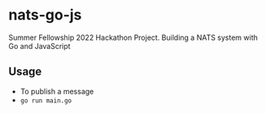 # nats-go-js
Summer Fellowship 2022 Hackathon Project. Building a NATS system with Go and JavaScript

## Usage
- To publish a message
- ```go run main.go```